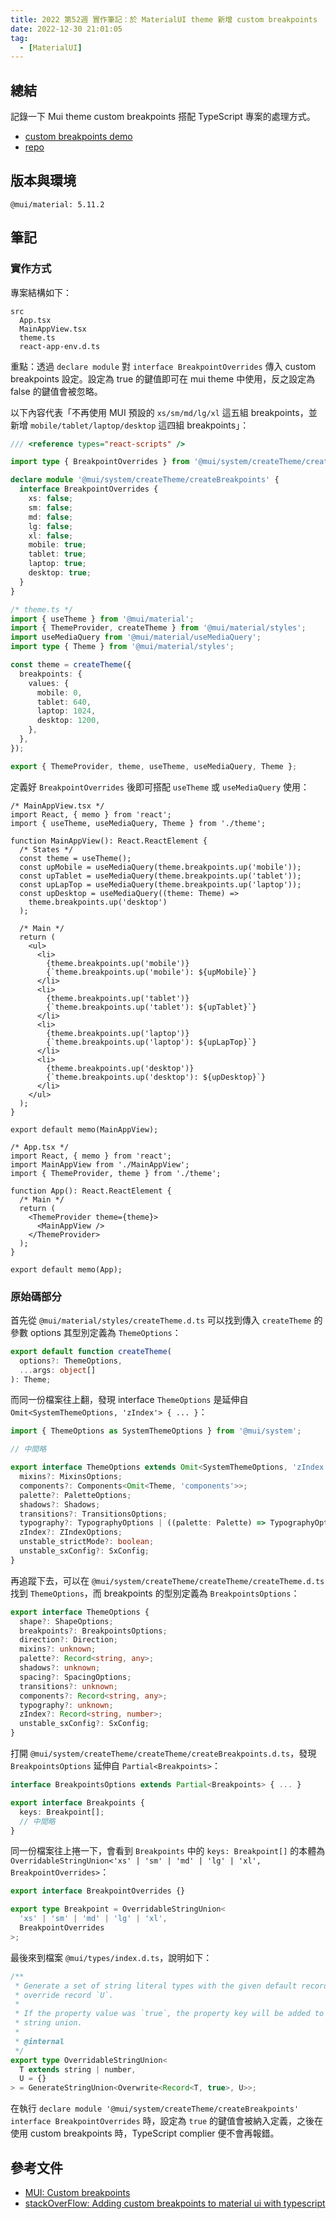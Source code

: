 ```yaml
---
title: 2022 第52週 實作筆記：於 MaterialUI theme 新增 custom breakpoints
date: 2022-12-30 21:01:05
tag:
  - [MaterialUI]
---
```


## 總結

記錄一下 Mui theme custom breakpoints 搭配 TypeScript 專案的處理方式。

- [custom breakpoints demo](https://tzynwang.github.io/mui-custom-breakpoints/)
- [repo](https://github.com/tzynwang/mui-custom-breakpoints/tree/main/src)

## 版本與環境

```
@mui/material: 5.11.2
```

## 筆記

### 實作方式

專案結構如下：

```
src
  App.tsx
  MainAppView.tsx
  theme.ts
  react-app-env.d.ts
```

重點：透過 `declare module` 對 `interface BreakpointOverrides` 傳入 custom breakpoints 設定。設定為 true 的鍵值即可在 mui theme 中使用，反之設定為 false 的鍵值會被忽略。

以下內容代表「不再使用 MUI 預設的 `xs/sm/md/lg/xl` 這五組 breakpoints，並新增 `mobile/tablet/laptop/desktop` 這四組 breakpoints」：

```ts
/// <reference types="react-scripts" />

import type { BreakpointOverrides } from '@mui/system/createTheme/createBreakpoints';

declare module '@mui/system/createTheme/createBreakpoints' {
  interface BreakpointOverrides {
    xs: false;
    sm: false;
    md: false;
    lg: false;
    xl: false;
    mobile: true;
    tablet: true;
    laptop: true;
    desktop: true;
  }
}
```

```ts
/* theme.ts */
import { useTheme } from '@mui/material';
import { ThemeProvider, createTheme } from '@mui/material/styles';
import useMediaQuery from '@mui/material/useMediaQuery';
import type { Theme } from '@mui/material/styles';

const theme = createTheme({
  breakpoints: {
    values: {
      mobile: 0,
      tablet: 640,
      laptop: 1024,
      desktop: 1200,
    },
  },
});

export { ThemeProvider, theme, useTheme, useMediaQuery, Theme };
```

定義好 `BreakpointOverrides` 後即可搭配 `useTheme` 或 `useMediaQuery` 使用：

```tsx
/* MainAppView.tsx */
import React, { memo } from 'react';
import { useTheme, useMediaQuery, Theme } from './theme';

function MainAppView(): React.ReactElement {
  /* States */
  const theme = useTheme();
  const upMobile = useMediaQuery(theme.breakpoints.up('mobile'));
  const upTablet = useMediaQuery(theme.breakpoints.up('tablet'));
  const upLapTop = useMediaQuery(theme.breakpoints.up('laptop'));
  const upDesktop = useMediaQuery((theme: Theme) =>
    theme.breakpoints.up('desktop')
  );

  /* Main */
  return (
    <ul>
      <li>
        {theme.breakpoints.up('mobile')}
        {`theme.breakpoints.up('mobile'): ${upMobile}`}
      </li>
      <li>
        {theme.breakpoints.up('tablet')}
        {`theme.breakpoints.up('tablet'): ${upTablet}`}
      </li>
      <li>
        {theme.breakpoints.up('laptop')}
        {`theme.breakpoints.up('laptop'): ${upLapTop}`}
      </li>
      <li>
        {theme.breakpoints.up('desktop')}
        {`theme.breakpoints.up('desktop'): ${upDesktop}`}
      </li>
    </ul>
  );
}

export default memo(MainAppView);
```

```tsx
/* App.tsx */
import React, { memo } from 'react';
import MainAppView from './MainAppView';
import { ThemeProvider, theme } from './theme';

function App(): React.ReactElement {
  /* Main */
  return (
    <ThemeProvider theme={theme}>
      <MainAppView />
    </ThemeProvider>
  );
}

export default memo(App);
```

### 原始碼部分

首先從 `@mui/material/styles/createTheme.d.ts` 可以找到傳入 `createTheme` 的參數 options 其型別定義為 `ThemeOptions`：

```ts
export default function createTheme(
  options?: ThemeOptions,
  ...args: object[]
): Theme;
```

而同一份檔案往上翻，發現 interface `ThemeOptions` 是延伸自 `Omit<SystemThemeOptions, 'zIndex'> { ... }`：

```ts
import { ThemeOptions as SystemThemeOptions } from '@mui/system';

// 中間略

export interface ThemeOptions extends Omit<SystemThemeOptions, 'zIndex'> {
  mixins?: MixinsOptions;
  components?: Components<Omit<Theme, 'components'>>;
  palette?: PaletteOptions;
  shadows?: Shadows;
  transitions?: TransitionsOptions;
  typography?: TypographyOptions | ((palette: Palette) => TypographyOptions);
  zIndex?: ZIndexOptions;
  unstable_strictMode?: boolean;
  unstable_sxConfig?: SxConfig;
}
```

再追蹤下去，可以在 `@mui/system/createTheme/createTheme/createTheme.d.ts` 找到 `ThemeOptions`，而 breakpoints 的型別定義為 `BreakpointsOptions`：

```ts
export interface ThemeOptions {
  shape?: ShapeOptions;
  breakpoints?: BreakpointsOptions;
  direction?: Direction;
  mixins?: unknown;
  palette?: Record<string, any>;
  shadows?: unknown;
  spacing?: SpacingOptions;
  transitions?: unknown;
  components?: Record<string, any>;
  typography?: unknown;
  zIndex?: Record<string, number>;
  unstable_sxConfig?: SxConfig;
}
```

打開 `@mui/system/createTheme/createTheme/createBreakpoints.d.ts`，發現 `BreakpointsOptions` 延伸自 `Partial<Breakpoints>`：

```ts
interface BreakpointsOptions extends Partial<Breakpoints> { ... }

export interface Breakpoints {
  keys: Breakpoint[];
  // 中間略
}
```

同一份檔案往上捲一下，會看到 `Breakpoints` 中的 `keys: Breakpoint[]` 的本體為 `OverridableStringUnion<'xs' | 'sm' | 'md' | 'lg' | 'xl', BreakpointOverrides>`：

```ts
export interface BreakpointOverrides {}

export type Breakpoint = OverridableStringUnion<
  'xs' | 'sm' | 'md' | 'lg' | 'xl',
  BreakpointOverrides
>;
```

最後來到檔案 `@mui/types/index.d.ts`，說明如下：

```ts
/**
 * Generate a set of string literal types with the given default record `T` and
 * override record `U`.
 *
 * If the property value was `true`, the property key will be added to the
 * string union.
 *
 * @internal
 */
export type OverridableStringUnion<
  T extends string | number,
  U = {}
> = GenerateStringUnion<Overwrite<Record<T, true>, U>>;
```

在執行 `declare module '@mui/system/createTheme/createBreakpoints' interface BreakpointOverrides` 時，設定為 `true` 的鍵值會被納入定義，之後在使用 custom breakpoints 時，TypeScript complier 便不會再報錯。

## 參考文件

- [MUI: Custom breakpoints](https://mui.com/material-ui/customization/breakpoints/#custom-breakpoints)
- [stackOverFlow: Adding custom breakpoints to material ui with typescript](https://stackoverflow.com/questions/61925965/adding-custom-breakpoints-to-material-ui-with-typescript)
